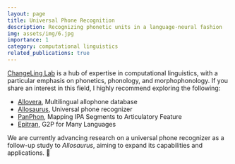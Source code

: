 ```yaml
---
layout: page
title: Universal Phone Recognition
description: Recognizing phonetic units in a language-neural fashion
img: assets/img/6.jpg
importance: 1
category: computational linguistics
related_publications: true
---
```


[ChangeLing Lab](https://changelinglab.github.io/) is a hub of expertise in computational linguistics, with a particular emphasis on phonetics, phonology, and morphophonology. If you share an interest in this field, I highly recommend exploring the following: 

* [Allovera](https://arxiv.org/pdf/2004.08031), Multilingual allophone database
* [Allosaurus](https://arxiv.org/pdf/2002.11800), Universal phone recognizer
* [PanPhon](https://aclanthology.org/C16-1328.pdf), Mapping IPA Segments to Articulatory Feature
* [Epitran](http://www.lrec-conf.org/proceedings/lrec2018/pdf/890.pdf), G2P for Many Languages


We are currently advancing research on a universal phone recognizer as a follow-up study to *Allosaurus*, aiming to expand its capabilities and applications. :mouse2: